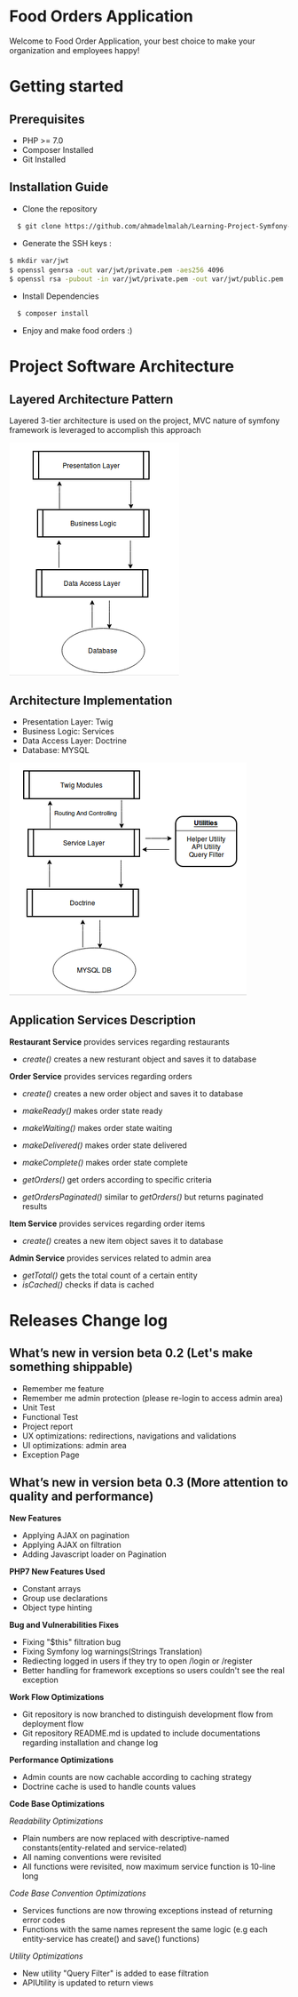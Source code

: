 Food Orders Application
=======================

Welcome to Food Order Application, your best choice to make your organization and employees happy!

Getting started
===============
Prerequisites
-------------
* PHP >= 7.0
* Composer Installed
* Git Installed

Installation Guide
------------------
* Clone the repository

``` bash
  $ git clone https://github.com/ahmadelmalah/Learning-Project-Symfony-Restaurants-Orders.git
```
* Generate the SSH keys :

``` bash
$ mkdir var/jwt
$ openssl genrsa -out var/jwt/private.pem -aes256 4096
$ openssl rsa -pubout -in var/jwt/private.pem -out var/jwt/public.pem
```
* Install Dependencies

``` bash
  $ composer install
```
* Enjoy and make food orders :)

Project Software Architecture
=============================
Layered Architecture Pattern
-----------------------------
Layered 3-tier architecture is used on the project, MVC nature of symfony framework is leveraged to accomplish this approach

![alt tag](https://raw.githubusercontent.com/ahmadelmalah/Learning-Project-Symfony-Restaurants-Orders/dev/orderat/web/documentation/architecture-theo.png)

Architecture Implementation
---------------------------
* Presentation Layer: Twig
* Business Logic: Services
* Data Access Layer: Doctrine
* Database: MYSQL

![alt tag](https://raw.githubusercontent.com/ahmadelmalah/Learning-Project-Symfony-Restaurants-Orders/dev/orderat/web/documentation/architecture-practial.png)

Application Services Description
--------------------------------
**Restaurant Service** provides services regarding restaurants
* *create()* creates a new resturant object and saves it to database

**Order Service** provides services regarding orders
* *create()* creates a new order object and saves it to database

* *makeReady()* makes order state ready
* *makeWaiting()* makes order state waiting
* *makeDelivered()* makes order state delivered
* *makeComplete()* makes order state complete

* *getOrders()* get orders according to specific criteria
* *getOrdersPaginated()* similar to *getOrders()* but returns paginated results


**Item Service** provides services regarding order items
* *create()* creates a new item object saves it to database

**Admin Service** provides services related to admin area
* *getTotal()* gets the total count of a certain entity
* *isCached()* checks if data is cached


Releases Change log
===================
What’s new in version beta 0.2 (Let's make something shippable)
-------------------------------------
* Remember me feature
* Remember me admin protection (please re-login to access admin area)
* Unit Test
* Functional Test
* Project report
* UX optimizations: redirections, navigations and validations
* UI optimizations: admin area
* Exception Page

What’s new in version beta 0.3 (More attention to quality and performance)
--------------------------------------------------------------------------
**New Features**
* Applying AJAX on pagination
* Applying AJAX on filtration
* Adding Javascript loader on Pagination

**PHP7 New Features Used**
* Constant arrays
* Group use declarations
* Object type hinting

**Bug and Vulnerabilities Fixes**
* Fixing "$this" filtration bug
* Fixing Symfony log warnings(Strings Translation)
* Rediecting logged in users if they try to open /login or /register
* Better handling for framework exceptions so users couldn't see the real exception

**Work Flow Optimizations**
* Git repository is now branched to distinguish development flow from deployment flow
* Git repository README.md is updated to include documentations regarding installation and change log

**Performance Optimizations**
* Admin counts are now cachable according to caching strategy
* Doctrine cache is used to handle counts values

**Code Base Optimizations**

*Readability Optimizations*

* Plain numbers are now replaced with descriptive-named constants(entity-related and service-related)
* All naming conventions were revisited
* All functions were revisited, now maximum service function is 10-line long

*Code Base Convention Optimizations*

* Services functions are now throwing exceptions instead of returning error codes
* Functions with the same names represent the same logic (e.g each entity-service has create() and save() functions)

*Utility Optimizations*

* New utility "Query Filter" is added to ease filtration
* APIUtility is updated to return views
